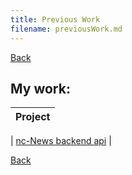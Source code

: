 ```yaml
---
title: Previous Work
filename: previousWork.md
---
```


[Back](index)

## My work:

| Project |
| :------ |

| [nc-News backend api](nc-news-geocunn.herokuapp.com/api) |

[Back](index)
